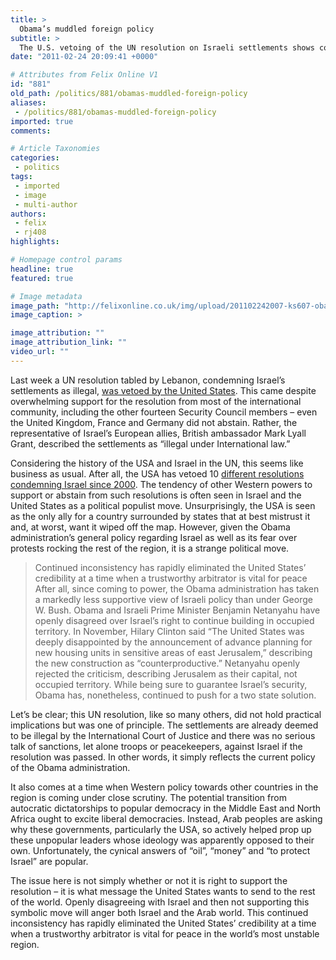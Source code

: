 ```yaml
---
title: >
  Obama’s muddled foreign policy
subtitle: >
  The U.S. vetoing of the UN resolution on Israeli settlements shows confusion
date: "2011-02-24 20:09:41 +0000"

# Attributes from Felix Online V1
id: "881"
old_path: /politics/881/obamas-muddled-foreign-policy
aliases:
 - /politics/881/obamas-muddled-foreign-policy
imported: true
comments:

# Article Taxonomies
categories:
 - politics
tags:
 - imported
 - image
 - multi-author
authors:
 - felix
 - rj408
highlights:

# Homepage control params
headline: true
featured: true

# Image metadata
image_path: "http://felixonline.co.uk/img/upload/201102242007-ks607-obamaoba.jpg"
image_caption: >

image_attribution: ""
image_attribution_link: ""
video_url: ""
---
```


Last week a UN resolution tabled by Lebanon, condemning Israel’s settlements as illegal, [was vetoed by the United States](http://www.bbc.co.uk/news/world-middle-east-12512732). This came despite overwhelming support for the resolution from most of the international community, including the other fourteen Security Council members – even the United Kingdom, France and Germany did not abstain. Rather, the representative of Israel’s European allies, British ambassador Mark Lyall Grant, described the settlements as “illegal under International law.”

Considering the history of the USA and Israel in the UN, this seems like business as usual. After all, the USA has vetoed 10 [different resolutions condemning Israel since 2000](http://www.globalpolicy.org/security-council/tables-and-charts-on-the-security-council-0-82/subjects-of-un-security-council-vetoes.html). The tendency of other Western powers to support or abstain from such resolutions is often seen in Israel and the United States as a political populist move. Unsurprisingly, the USA is seen as the only ally for a country surrounded by states that at best mistrust it and, at worst, want it wiped off the map. However, given the Obama administration’s general policy regarding Israel as well as its fear over protests rocking the rest of the region, it is a strange political move.
> Continued inconsistency has rapidly eliminated the United States’ credibility at a time when a trustworthy arbitrator is vital for peace
After all, since coming to power, the Obama administration has taken a markedly less supportive view of Israeli policy than under George W. Bush. Obama and Israeli Prime Minister Benjamin Netanyahu have openly disagreed over Israel’s right to continue building in occupied territory. In November, Hilary Clinton said “The United States was deeply disappointed by the announcement of advance planning for new housing units in sensitive areas of east Jerusalem,” describing the new construction as “counterproductive.” Netanyahu openly rejected the criticism, describing Jerusalem as their capital, not occupied territory. While being sure to guarantee Israel’s security, Obama has, nonetheless, continued to push for a two state solution.

Let’s be clear; this UN resolution, like so many others, did not hold practical implications but was one of principle. The settlements are already deemed to be illegal by the International Court of Justice and there was no serious talk of sanctions, let alone troops or peacekeepers, against Israel if the resolution was passed. In other words, it simply reflects the current policy of the Obama administration.

It also comes at a time when Western policy towards other countries in the region is coming under close scrutiny. The potential transition from autocratic dictatorships to popular democracy in the Middle East and North Africa ought to excite liberal democracies. Instead, Arab peoples are asking why these governments, particularly the USA, so actively helped prop up these unpopular leaders whose ideology was apparently opposed to their own. Unfortunately, the cynical answers of “oil”, “money” and “to protect Israel” are popular.

The issue here is not simply whether or not it is right to support the resolution – it is what message the United States wants to send to the rest of the world. Openly disagreeing with Israel and then not supporting this symbolic move will anger both Israel and the Arab world. This continued inconsistency has rapidly eliminated the United States’ credibility at a time when a trustworthy arbitrator is vital for peace in the world’s most unstable region.
